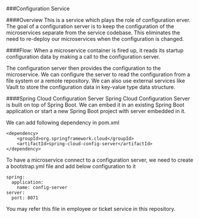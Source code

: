 ###Configuration Service

####Overview
This is a service which plays the role of configuration erver. The goal of a configuration server is to keep the configuration of the microservices separate from the service codebase. This eliminates the need to re-deploy our microservices when the configuration is changed.

####Flow:
When a microservice container is fired up, it reads its startup configuration data by making a call to the configuration server.

The configuration server then provides the configuration to the microservice. We can configure the server to read the configuration from a file system or a remote repository. We can also use external services like Vault to store the configuration data in key-value type data structure.

####Spring Cloud Configuration Server
Spring Cloud Configuration Server is built on top of Spring Boot. We can embed it in an existing Spring Boot application or start a new Spring Boot project with server embedded in it.

We can add following dependency in pom.xml

```
<dependency>
	<groupId>org.springframework.cloud</groupId>
	<artifactId>spring-cloud-config-server</artifactId>
</dependency>
```

To have a microservice connect to a configuration server, we need to create a bootstrap.yml file and add below configuration to it

```
spring:
  application:
    name: config-server
server:
  port: 8071
```

You may refer this file in employee or ticket service in this repository.